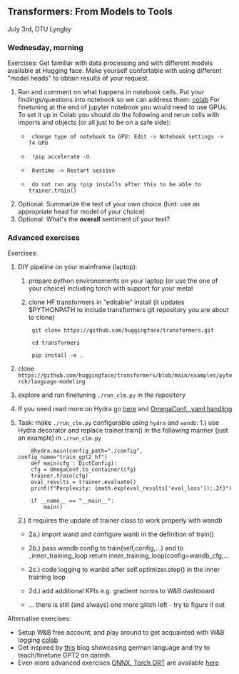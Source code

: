 ## Transformers: From Models to Tools
July 3rd, DTU Lyngby

### Wednesday, morning
Exercises:
Get familiar with data processing and with different models available at Hugging face. Make yourself confortable with using different "model heads" to obtain results of your request.
  1. Run and comment on what happens in notebook cells. Put your findings/questions into notebook so we can address them: [colab](course/en/day2/transformers.ipynb)
     For finetuning at the end of jupyter notebook you would need to use GPUs. To set it up in Colab you should do the following and rerun cells with imports and objects (or all just to be on a safe side):
      *      change type of notebook to GPU: Edit -> Notebook settings -> T4 GPU
      *      !pip accelerate -U
      *      Runtime -> Restart session
      *      do not run any !pip installs after this to be able to trainer.train()
  2. Optional: Summarize the text of your own choice
     (hint: use an appropriate head for model of your choice)
  3. Optional: What's the **overall** sentiment of your text?

### Advanced exercises
Exercises: 
  1. DIY pipeline on your mainframe (laptop):
     1. prepare python environements on your laptop (or use the one of your choice) including torch with support for your metal
     2. clone HF transformers in "editable" install (it updates $PYTHONPATH to include transformers git repository you are about to clone)
        
        ` git clone https://github.com/huggingface/transformers.git`
        
        ` cd transformers`
        
        ` pip install -e .`
        
  2. clone `https://github.com/huggingface/transformers/blob/main/examples/pytorch/language-modeling`
  3. explore and run finetuning `./run_clm.py` in the repository
  4. If you need read more on Hydra go [here](https://hydra.cc/docs/intro/) and [OmegaConf, .yaml handling](https://omegaconf.readthedocs.io/en/latest/usage.html#access-and-manipulation)
  5. Task: make `./run_clm.py` configurable using `hydra` and `wandb`:
     1.) use Hydra decorator and replace trainer.train() in the following manner (just an example) in `./run_clm.py`
      ```
          @hydra.main(config_path="./config", config_name="train_gpt2_hf")
          def main(cfg : DictConfig):
          cfg = OmegaConf.to_container(cfg)
          trainer.train(cfg)
          eval_results = trainer.evaluate()
          print(f"Perplexity: {math.exp(eval_results['eval_loss']):.2f}")

          if __name__ == "__main__":
              main()
     ```

     2.) it requires the update of trainer class to work properly with wandb

       * 2a.) import wand and configure wanb in the definition of train() 
     
       * 2b.) pass wandb config to train(self,config,...) and to _inner_training_loop return inner_training_loop(config=wandb_cfg,...
     
       * 2c.) code logging to wanbd after self.optimizer.step() in the inner training loop
     
       * 2d.) add additional KPIs e.g. gradient norms to W&B dashboard
     
       * ... there is still (and always) one more glitch left - try to figure it out

  Alternative exercises:
  * Setup W&B free account, and play around to get acquainted with W&B logging [colab](course/en/day2/HF_wandb.ipynb)
  * Get inspired by [this](https://www.philschmid.de/fine-tune-a-non-english-gpt-2-model-with-huggingface) blog showcasing german language and try to teach/finetune GPT2 on danish. 
  * Even more advanced exercises [ONNX, Torch ORT](https://pytorch.org/ort/) are available [here](https://demo.hedgedoc.org/qCRpSmQ4RoCxLaA3diBJLQ?both) 
